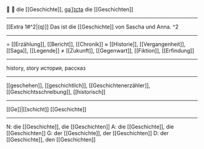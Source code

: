 📖 🔴 die [[Geschichte]], [ɡəˈʃɪçtə](https://youglish.com/pronounce/Geschichte/german)
die [[Geschichten]]

---
[[Extra 1#^2|(q)]] Das ist die [[Geschichte]] von Sascha und Anna. ^2



---
= [[Erzählung]], [[Bericht]], [[Chronik]]
≈ [[Historie]], [[Vergangenheit]], [[Saga]], [[Legende]]
≠ [[Zukunft]], [[Gegenwart]], [[Fiktion]], [[Erfindung]]

---
history, story
история, рассказ

---
[[geschehen]], [[geschichtlich]], [[Geschichtenerzähler]], [[Geschichtsschreibung]], [[historisch]]

---
[[Ge]]|[[schicht]]
[[Geschichte]]


---
N: die [[Geschichte]], die [[Geschichten]]
A: die [[Geschichte]], die [[Geschichten]]
G: der [[Geschichte]], der [[Geschichten]]
D: der [[Geschichte]], den [[Geschichten]]
